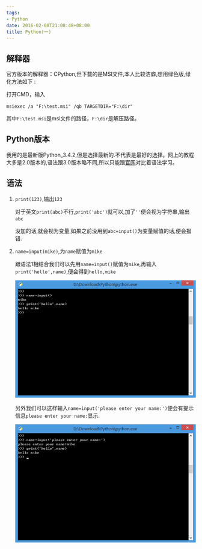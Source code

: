```yaml
---
tags:
- Python
date: 2016-02-08T21:08:48+08:00
title: Python(一)
---
```


<!--more-->

## 解释器

官方版本的解释器：CPython,但下载的是MSI文件,本人比较洁癖,想用绿色版,绿化方法如下 :

打开CMD，输入
```
msiexec /a "F:\test.msi" /qb TARGETDIR="F:\dir"
```
其中`F:\test.msi`是msi文件的路径，`F:\dir`是解压路径。

## Python版本

我用的是最新版Python_3.4.2,但是选择最新的.不代表是最好的选择。网上的教程大多是2.0版本的,语法跟3.0版本略不同,所以只能跟[官网][1]对比着语法学习。

## 语法

1. `print(123)`,输出`123`

    对于英文`print(abc)`不行,`print('abc')`就可以,加了`''`便会视为字符串,输出`abc`

    没加的话,就会视为变量,如果之前没用到`abc=input()`为变量赋值的话,便会报错.

2. `name=input(mike)`,为`name`赋值为`mike`

    跟语法1相结合我们可以先用`name=input()`赋值为`mike`,再输入`print('hello',name)`,便会得到`hello,mike`

    ![print(123)+name=input(mike)][2]

    另外我们可以这样输入`name=input('please enter your name:')`便会有提示信息`please enter your name:`显示.

    ![please enter your name:][3]

[1]:https://www.python.org/
[2]:/uploads/python1.png
[3]:/uploads/python2.png
